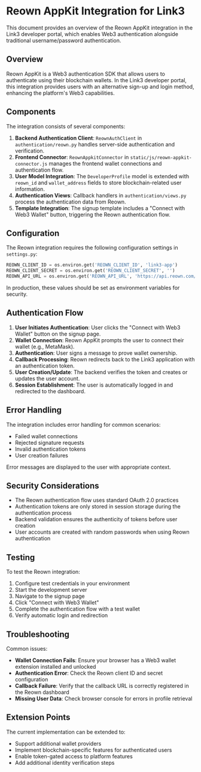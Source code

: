 # Reown AppKit Integration for Link3

This document provides an overview of the Reown AppKit integration in the Link3 developer portal, which enables Web3 authentication alongside traditional username/password authentication.

## Overview

Reown AppKit is a Web3 authentication SDK that allows users to authenticate using their blockchain wallets. In the Link3 developer portal, this integration provides users with an alternative sign-up and login method, enhancing the platform's Web3 capabilities.

## Components

The integration consists of several components:

1. **Backend Authentication Client**: `ReownAuthClient` in `authentication/reown.py` handles server-side authentication and verification.
2. **Frontend Connector**: `ReownAppkitConnector` in `static/js/reown-appkit-connector.js` manages the frontend wallet connections and authentication flow.
3. **User Model Integration**: The `DeveloperProfile` model is extended with `reown_id` and `wallet_address` fields to store blockchain-related user information.
4. **Authentication Views**: Callback handlers in `authentication/views.py` process the authentication data from Reown.
5. **Template Integration**: The signup template includes a "Connect with Web3 Wallet" button, triggering the Reown authentication flow.

## Configuration

The Reown integration requires the following configuration settings in `settings.py`:

```python
REOWN_CLIENT_ID = os.environ.get('REOWN_CLIENT_ID', 'link3-app')
REOWN_CLIENT_SECRET = os.environ.get('REOWN_CLIENT_SECRET', '')
REOWN_API_URL = os.environ.get('REOWN_API_URL', 'https://api.reown.com/v1')
```

In production, these values should be set as environment variables for security.

## Authentication Flow

1. **User Initiates Authentication**: User clicks the "Connect with Web3 Wallet" button on the signup page.
2. **Wallet Connection**: Reown AppKit prompts the user to connect their wallet (e.g., MetaMask).
3. **Authentication**: User signs a message to prove wallet ownership.
4. **Callback Processing**: Reown redirects back to the Link3 application with an authentication token.
5. **User Creation/Update**: The backend verifies the token and creates or updates the user account.
6. **Session Establishment**: The user is automatically logged in and redirected to the dashboard.

## Error Handling

The integration includes error handling for common scenarios:
- Failed wallet connections
- Rejected signature requests
- Invalid authentication tokens
- User creation failures

Error messages are displayed to the user with appropriate context.

## Security Considerations

- The Reown authentication flow uses standard OAuth 2.0 practices
- Authentication tokens are only stored in session storage during the authentication process
- Backend validation ensures the authenticity of tokens before user creation
- User accounts are created with random passwords when using Reown authentication

## Testing

To test the Reown integration:

1. Configure test credentials in your environment
2. Start the development server
3. Navigate to the signup page
4. Click "Connect with Web3 Wallet"
5. Complete the authentication flow with a test wallet
6. Verify automatic login and redirection

## Troubleshooting

Common issues:

- **Wallet Connection Fails**: Ensure your browser has a Web3 wallet extension installed and unlocked
- **Authentication Error**: Check the Reown client ID and secret configuration
- **Callback Failure**: Verify that the callback URL is correctly registered in the Reown dashboard
- **Missing User Data**: Check browser console for errors in profile retrieval

## Extension Points

The current implementation can be extended to:
- Support additional wallet providers
- Implement blockchain-specific features for authenticated users
- Enable token-gated access to platform features
- Add additional identity verification steps
